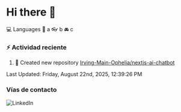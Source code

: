 # Hi there 👋

:computer: Languages
:pencil: a
:eyeglasses: b
:oncoming_automobile: c

### :zap: Actividad reciente
<!--RECENT_ACTIVITY:start-->
1. 📔 Created new repository [Irving-Main-Ophelia/nextjs-ai-chatbot](https://github.com/Irving-Main-Ophelia/nextjs-ai-chatbot)<br>
<!--RECENT_ACTIVITY:end-->
<!--RECENT_ACTIVITY:last_update-->
Last Updated: Friday, August 22nd, 2025, 12:39:26 PM
<!--RECENT_ACTIVITY:last_update_end-->

### Vías de contacto

![LinkedIn](https://www.linkedin.com/in/irving-hernández-226846205/)

